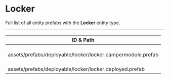 # Locker
Full list of all <Badge type="warning" text="2"/> entity prefabs with the **Locker** entity type.

---
| ID & Path |
| --- |
| <Badge type="tip" text="1298400075"/> <br> assets/prefabs/deployable/locker/locker.campermodule.prefab |
| <Badge type="tip" text="177343599"/> <br> assets/prefabs/deployable/locker/locker.deployed.prefab |
